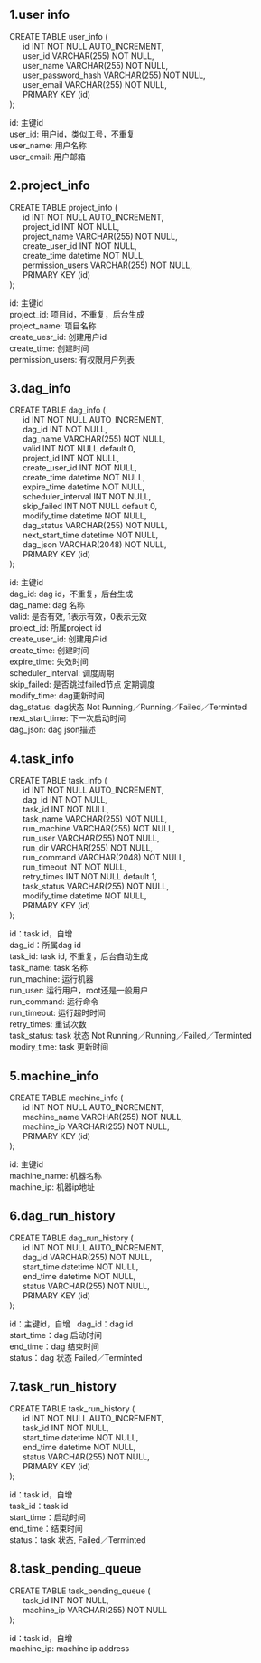## 1.user info
CREATE TABLE user_info (  
&nbsp;&nbsp;&nbsp;&nbsp;&nbsp;&nbsp;id   INT NOT NULL AUTO_INCREMENT,  
&nbsp;&nbsp;&nbsp;&nbsp;&nbsp;&nbsp;user_id VARCHAR(255) NOT NULL,  
&nbsp;&nbsp;&nbsp;&nbsp;&nbsp;&nbsp;user_name VARCHAR(255) NOT NULL,  
&nbsp;&nbsp;&nbsp;&nbsp;&nbsp;&nbsp;user_password_hash VARCHAR(255) NOT NULL,  
&nbsp;&nbsp;&nbsp;&nbsp;&nbsp;&nbsp;user_email VARCHAR(255) NOT NULL,  
&nbsp;&nbsp;&nbsp;&nbsp;&nbsp;&nbsp;PRIMARY KEY (id)  
);  
  
id: 主键id  
user_id: 用户id，类似工号，不重复  
user_name: 用户名称  
user_email: 用户邮箱  

## 2.project_info  
CREATE TABLE project_info (  
&nbsp;&nbsp;&nbsp;&nbsp;&nbsp;&nbsp;id   INT NOT NULL AUTO_INCREMENT,  
&nbsp;&nbsp;&nbsp;&nbsp;&nbsp;&nbsp;project_id INT NOT NULL,  
&nbsp;&nbsp;&nbsp;&nbsp;&nbsp;&nbsp;project_name VARCHAR(255) NOT NULL,  
&nbsp;&nbsp;&nbsp;&nbsp;&nbsp;&nbsp;create_user_id INT NOT NULL,  
&nbsp;&nbsp;&nbsp;&nbsp;&nbsp;&nbsp;create_time  datetime NOT NULL,  
&nbsp;&nbsp;&nbsp;&nbsp;&nbsp;&nbsp;permission_users VARCHAR(255) NOT NULL,  
&nbsp;&nbsp;&nbsp;&nbsp;&nbsp;&nbsp;PRIMARY KEY (id)  
);  

id: 主键id  
project_id: 项目id，不重复，后台生成  
project_name: 项目名称  
create_uesr_id: 创建用户id  
create_time: 创建时间  
permission_users: 有权限用户列表  

## 3.dag_info  
CREATE TABLE dag_info  (  
&nbsp;&nbsp;&nbsp;&nbsp;&nbsp;&nbsp;id   INT NOT NULL AUTO_INCREMENT,  
&nbsp;&nbsp;&nbsp;&nbsp;&nbsp;&nbsp;dag_id  INT NOT NULL,  
&nbsp;&nbsp;&nbsp;&nbsp;&nbsp;&nbsp;dag_name VARCHAR(255) NOT NULL,  
&nbsp;&nbsp;&nbsp;&nbsp;&nbsp;&nbsp;valid INT NOT NULL default 0,  
&nbsp;&nbsp;&nbsp;&nbsp;&nbsp;&nbsp;project_id INT NOT NULL,   
&nbsp;&nbsp;&nbsp;&nbsp;&nbsp;&nbsp;create_user_id INT NOT NULL,  
&nbsp;&nbsp;&nbsp;&nbsp;&nbsp;&nbsp;create_time datetime NOT NULL,  
&nbsp;&nbsp;&nbsp;&nbsp;&nbsp;&nbsp;expire_time datetime NOT NULL,  
&nbsp;&nbsp;&nbsp;&nbsp;&nbsp;&nbsp;scheduler_interval  INT NOT NULL,    
&nbsp;&nbsp;&nbsp;&nbsp;&nbsp;&nbsp;skip_failed INT NOT NULL default 0,  
&nbsp;&nbsp;&nbsp;&nbsp;&nbsp;&nbsp;modify_time datetime NOT NULL,  
&nbsp;&nbsp;&nbsp;&nbsp;&nbsp;&nbsp;dag_status VARCHAR(255) NOT NULL,  
&nbsp;&nbsp;&nbsp;&nbsp;&nbsp;&nbsp;next_start_time datetime NOT NULL,   
&nbsp;&nbsp;&nbsp;&nbsp;&nbsp;&nbsp;dag_json VARCHAR(2048) NOT NULL,  
&nbsp;&nbsp;&nbsp;&nbsp;&nbsp;&nbsp;PRIMARY KEY (id)  
);  

id: 主键id  
dag_id: dag id，不重复，后台生成  
dag_name: dag 名称  
valid: 是否有效, 1表示有效，0表示无效  
project_id: 所属project id  
create_user_id: 创建用户id  
create_time: 创建时间  
expire_time: 失效时间  
scheduler_interval: 调度周期  
skip_failed: 是否跳过failed节点 定期调度  
modify_time: dag更新时间  
dag_status: dag状态  Not Running／Running／Failed／Terminted  
next_start_time: 下一次启动时间  
dag_json: dag json描述

## 4.task_info  
CREATE TABLE task_info (  
&nbsp;&nbsp;&nbsp;&nbsp;&nbsp;&nbsp;id   INT NOT NULL AUTO_INCREMENT,  
&nbsp;&nbsp;&nbsp;&nbsp;&nbsp;&nbsp;dag_id INT NOT NULL,  
&nbsp;&nbsp;&nbsp;&nbsp;&nbsp;&nbsp;task_id INT NOT NULL,  
&nbsp;&nbsp;&nbsp;&nbsp;&nbsp;&nbsp;task_name VARCHAR(255) NOT NULL,  
&nbsp;&nbsp;&nbsp;&nbsp;&nbsp;&nbsp;run_machine VARCHAR(255) NOT NULL,    
&nbsp;&nbsp;&nbsp;&nbsp;&nbsp;&nbsp;run_user VARCHAR(255) NOT NULL,  
&nbsp;&nbsp;&nbsp;&nbsp;&nbsp;&nbsp;run_dir VARCHAR(255) NOT NULL,  
&nbsp;&nbsp;&nbsp;&nbsp;&nbsp;&nbsp;run_command  VARCHAR(2048) NOT NULL,   
&nbsp;&nbsp;&nbsp;&nbsp;&nbsp;&nbsp;run_timeout  INT NOT NULL,  
&nbsp;&nbsp;&nbsp;&nbsp;&nbsp;&nbsp;retry_times INT NOT NULL default 1,  
&nbsp;&nbsp;&nbsp;&nbsp;&nbsp;&nbsp;task_status  VARCHAR(255) NOT NULL,   
&nbsp;&nbsp;&nbsp;&nbsp;&nbsp;&nbsp;modify_time datetime NOT NULL,  
&nbsp;&nbsp;&nbsp;&nbsp;&nbsp;&nbsp;PRIMARY KEY (id)  
);  

id：task id，自增  
dag_id：所属dag id  
task_id:  task id, 不重复，后台自动生成  
task_name: task 名称  
run_machine: 运行机器  
run_user: 运行用户，root还是一般用户  
run_command: 运行命令  
run_timeout: 运行超时时间  
retry_times: 重试次数  
task_status: task 状态  Not Running／Running／Failed／Terminted
modiry_time: task 更新时间

## 5.machine_info  
CREATE TABLE machine_info (  
&nbsp;&nbsp;&nbsp;&nbsp;&nbsp;&nbsp;id   INT NOT NULL AUTO_INCREMENT,  
&nbsp;&nbsp;&nbsp;&nbsp;&nbsp;&nbsp;machine_name VARCHAR(255) NOT NULL,  
&nbsp;&nbsp;&nbsp;&nbsp;&nbsp;&nbsp;machine_ip VARCHAR(255) NOT NULL,  
&nbsp;&nbsp;&nbsp;&nbsp;&nbsp;&nbsp;PRIMARY KEY (id)  
);  

id: 主键id  
machine_name: 机器名称  
machine_ip: 机器ip地址  

## 6.dag_run_history  
CREATE TABLE dag_run_history (  
&nbsp;&nbsp;&nbsp;&nbsp;&nbsp;&nbsp;id   INT NOT NULL AUTO_INCREMENT,  
&nbsp;&nbsp;&nbsp;&nbsp;&nbsp;&nbsp;dag_id  VARCHAR(255) NOT NULL,      
&nbsp;&nbsp;&nbsp;&nbsp;&nbsp;&nbsp;start_time datetime NOT NULL,  
&nbsp;&nbsp;&nbsp;&nbsp;&nbsp;&nbsp;end_time datetime NOT NULL,  
&nbsp;&nbsp;&nbsp;&nbsp;&nbsp;&nbsp;status  VARCHAR(255) NOT NULL,     
&nbsp;&nbsp;&nbsp;&nbsp;&nbsp;&nbsp;PRIMARY KEY (id)  
);  

id：主键id，自增  
dag_id：dag id  
start_time：dag 启动时间  
end_time：dag 结束时间  
status：dag 状态  Failed／Terminted  

## 7.task_run_history  
CREATE TABLE task_run_history (  
&nbsp;&nbsp;&nbsp;&nbsp;&nbsp;&nbsp;id   INT NOT NULL AUTO_INCREMENT,  
&nbsp;&nbsp;&nbsp;&nbsp;&nbsp;&nbsp;task_id INT NOT NULL,  
&nbsp;&nbsp;&nbsp;&nbsp;&nbsp;&nbsp;start_time datetime NOT NULL,  
&nbsp;&nbsp;&nbsp;&nbsp;&nbsp;&nbsp;end_time datetime NOT NULL,  
&nbsp;&nbsp;&nbsp;&nbsp;&nbsp;&nbsp;status VARCHAR(255) NOT NULL,     
&nbsp;&nbsp;&nbsp;&nbsp;&nbsp;&nbsp;PRIMARY KEY (id)  
);  

id：task id，自增  
task_id：task id  
start_time：启动时间  
end_time：结束时间  
status：task 状态, Failed／Terminted

## 8.task_pending_queue
CREATE TABLE task_pending_queue (  
&nbsp;&nbsp;&nbsp;&nbsp;&nbsp;&nbsp;task_id INT NOT NULL,  
&nbsp;&nbsp;&nbsp;&nbsp;&nbsp;&nbsp;machine_ip VARCHAR(255) NOT NULL  
);  

id：task id，自增  
machine_ip: machine ip address  
